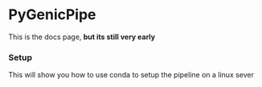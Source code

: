 # PyGenicPipe

This is the docs page, **but its still very early**

### Setup

This will show you how to use conda to setup the pipeline on a linux sever